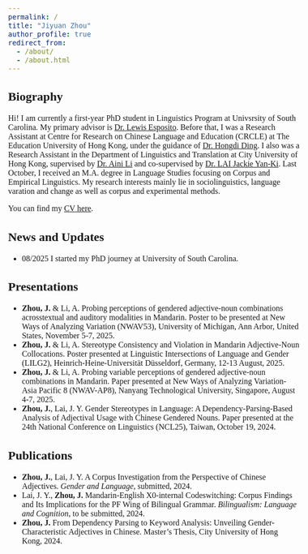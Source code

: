 ```yaml
---
permalink: /
title: "Jiyuan Zhou"
author_profile: true
redirect_from: 
  - /about/
  - /about.html
---
```


<style>
  body {
    font-family: Georgia, serif;
    font-size: 16px;
  }
</style>

## Biography
Hi! I am currently a first-year PhD student in Linguistics Program at Univsrsity of South Carolina. My primary advisor is [Dr. Lewis Esposito](https://sites.google.com/view/lewisesposito/home).
Before that, I was a Research Assistant at Centre for Research on Chinese Language and Education (CRCLE) at The Education University of Hong Kong, under the guidance of [Dr. Hongdi Ding](https://pappl.eduhk.hk/rich/web/person.xhtml?pid=295523&name=DING-Hongdi). I also was a Research Assistant in the Department of Linguistics and Translation at City University of Hong Kong, supervised by [Dr. Aini Li](https://ainili-linguist.github.io/index.html) and co-supervised by [Dr. LAI Jackie Yan-Ki](https://sites.google.com/view/jyklai).
Last October, I received an M.A. degree in Language Studies focusing on Corpus and Empirical Linguistics. My research interests mainly lie in sociolinguistics, language varation and change as well as corpus and experimental methods.

You can find my [CV here](https://jiyuan-zhou.github.io/cv/).

## News and Updates
- 08/2025 I started my PhD journey at University of South Carolina.

## Presentations
- **Zhou, J.** & Li, A. Probing perceptions of gendered adjective-noun combinations acrosstextual and auditory modalities in Mandarin. Poster to be presented at New Ways of Analyzing Variation (NWAV53), University of Michigan, Ann Arbor, United States, November 5-7, 2025.
- **Zhou, J.** & Li, A. Stereotype Consistency and Violation in Mandarin Adjective-Noun Collocations. Poster presented at Linguistic Intersections of Language and Gender (LILG2), Heinrich-Heine-Universität Düsseldorf, Germany, 12-13 August, 2025.
- **Zhou, J.** & Li, A. Probing variable perceptions of gendered adjective-noun combinations in Mandarin. Paper presented at New Ways of Analyzing Variation-Asia Pacific 8 (NWAV-AP8), Nanyang Technological University, Singapore, August 4-7, 2025.
-	**Zhou, J.**, Lai, J. Y. Gender Stereotypes in Language: A Dependency-Parsing-Based Analysis of Adjectival Usage with Chinese Gendered Nouns. Paper presented at the 24th National Conference on Linguistics (NCL25), Taiwan, October 19, 2024.

## Publications
-	**Zhou, J.**, Lai, J. Y. A Corpus Investigation from the Perspective of Chinese Adjectives. *Gender and Language*, submitted, 2024.
-	Lai, J. Y., **Zhou, J.** Mandarin-English X0-internal Codeswitching: Corpus Findings and Its Implications for the PF Wing of Bilingual Grammar. *Bilingualism: Language and Cognition*, to be submitted, 2024.
-	**Zhou, J.** From Dependency Parsing to Keyword Analysis: Unveiling Gender-Characteristic Adjectives in Chinese. Master’s Thesis, City University of Hong Kong, 2024.
